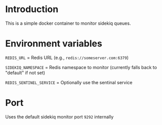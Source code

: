 # Introduction
This is a simple docker container to monitor sidekiq queues.

# Environment variables
`REDIS_URL` = Redis URL (e.g., `redis://someserver.com:6379`)

`SIDEKIQ_NAMESPACE` = Redis namespace to monitor (currently falls back to "default" if not set)

`REDIS_SENTINEL_SERVICE` = Optionally use the sentinal service

# Port
Uses the default sidekiq monitor port `9292` internally
